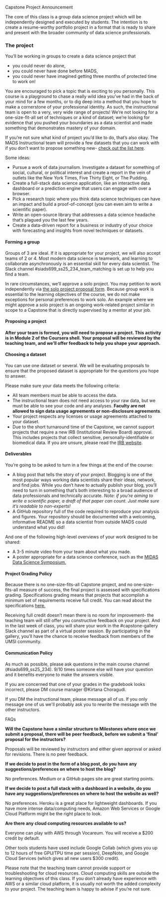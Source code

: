 Capstone Project Announcement

The core of this class is a group data science project which will be independently designed and executed by students. The intention is to create a resume-worthy portfolio project in a format that is ready to share and present with the broader community of data science professionals. 

### The project

You’ll be working in groups to create a data science project that

* you could never do alone,  
* you could never have done before MADS,  
* you could never have imagined getting three months of protected time to work on\!

You are encouraged to pick a topic that is exciting to you personally. This course is a playground to chase a really wild idea you’ve had in the back of your mind for a few months, or to dig deep into a method that you hope to make a cornerstone of your professional identity. As such, the instructional team is open to a very, very wide range of projects\! We’re not looking for a one-size-fit-all set of techniques or a kind of dataset; we’re looking for evidence that you pushed your boundaries as a data scientist and made something that demonstrates mastery of your domain.

If you’re not sure what kind of project you’d like to do, that’s also okay. The MADS Instructional team will provide a few datasets that you can work with if you don’t want to propose something new- [check out the list here](https://docs.google.com/document/d/1Ibc_foCaiZNrNT-7h5p2yo5JNM_iZzdF1nb6P3maa-4/edit?usp=sharing). 

Some ideas:

* Pursue a work of data journalism. Investigate a dataset for something of social, cultural, or political interest and create a report in the vein of outlets like the New York Times, Five Thirty Eight, or The Pudding.  
* Create a full-stack data science application, like an interactive data dashboard or a prediction engine that users can engage with over a browser.  
* Pick a research topic where you think data science techniques can have an impact and build a proof-of-concept (you can even aim to write a scientific paper).  
* Write an open-source library that addresses a data science headache that’s plagued you the last few years.  
* Create a data-driven report for a business or industry of your choice with forecasting and insights from novel techniques or datasets.

#### Forming a group

Groups of 3 are ideal. If it is appropriate for your project, we will also accept teams of 2 or 4\.  Most modern data science is teamwork, and learning to collaborate asynchronously is an essential skill for every data scientist. The Slack channel \#siads699\_ss25\_234\_team\_matching is set up to help you find a team. 

In rare circumstances, we’ll approve a solo project. You may petition to work independently via [the solo project proposal form](https://docs.google.com/forms/d/e/1FAIpQLScAlc6-u9OeIdeL0IzxXRtSdnC07zPO-vzvLKG7NCtqt2q1kA/viewform?usp=header). Because group work is essential to the learning objectives of the course, we do not make exceptions for personal preferences to work solo. An example where we might approve a solo project is an ongoing work-related project similar in scope to a Capstone that is directly supervised by a mentor at your job. 

#### Proposing a project

#### After your team is formed, you will need to propose a project. This activity is in Module 2 of the Coursera shell. Your proposal will be reviewed by the teaching team, and we’ll offer feedback to help you shape your approach. 

#### Choosing a dataset

You can use one dataset or several. We will be evaluating proposals to ensure that the proposed dataset is appropriate for the questions you hope to answer.

Please make sure your data meets the following criteria:

- All team members must be able to access the data.   
- The instructional team does not need access to your raw data, but we must be able to see your code and any analyses. **Faculty are not allowed to sign data usage agreements or non-disclosure agreements**.  
- Your project respects any licenses or usage agreements attached to your dataset.  
- Due to the short turnaround time of the Capstone, we cannot support projects that require a new IRB (Institutional Review Board) approval. This includes projects that collect sensitive, personally-identifiable or biomedical data. If you are unsure, please read the [IRB website](https://research-compliance.umich.edu/irb-application-process).

#### Deliverables

You’re going to be asked to turn in a few things at the end of the course:

* A blog post that tells the story of your project. Blogging is one of the most popular ways working data scientists share their ideas, network, and find jobs. While you don’t have to actually publish your blog, you’ll need to turn in something that’s both interesting to a broad audience of data professionals and technically accurate. *Note: if you’re aiming to write a scientific paper, a draft of that paper can count. Just make sure it’s readable to non-experts\!*  
* A GitHub repository full of the code required to reproduce your analysis and figures. Your repository should be documented with a welcoming, informative README so a data scientist from outside MADS could understand what you did\!

And one of the following high-level overviews of your work designed to be shared:

* A 3-5 minute video from your team about what you made.   
* A poster appropriate for a data science conference, such as the [MIDAS Data Science Symposium.](https://midas.umich.edu/2020-symposium/)

#### Project Grading Policy

Because there is no one-size-fits-all Capstone project, and no one-size-fits-all measure of success, the final project is assessed with specifications grading. Specifications grading means that projects that accomplish a minimum set of requirements receive full credit. You can read about the specifications [here.](https://docs.google.com/document/d/15S0W_qQB2YsKfo7q8ujoilqUDtY18OVvxckc9l4J0dk/edit?usp=sharing) 

Receiving full credit doesn’t mean there is no room for improvement- the teaching team will still offer you constructive feedback on your project. And in the last week of class, you will share your work in the \#capstone-gallery Slack channel as part of a virtual poster session. By participating in the gallery, you’ll have the chance to receive feedback from members of the UMSI community. 

#### Communication Policy

As much as possible, please ask questions in the main course channel (\#siads699\_ss25\_234). 9/10 times someone else will have your question and it benefits everyone to make the answers visible.

If you are concerned that one of your grades in the gradebook looks incorrect, please DM course manager @Kirtana Choragudi.

If you DM the instructional team, please message all of us. If you only message one of us we'll probably ask you to rewrite the message with the other instructors. 

FAQs

**Will the Capstone have a similar structure to Milestones where once we submit a proposal, there will be peer feedback, before we submit a ‘final’ proposal for the instructors?**

Proposals will be reviewed by instructors and either given approval or asked for revisions. There is no peer feedback.

**If we decide to post in the form of a blog post, do you have any suggestions/preferences on where to host the blog?**

No preferences. Medium or a GitHub pages site are great starting points.

**If we decide to post a full stack with a dashboard in a website, do you have any suggestions/preferences on where to host the website as well?**

No preferences. Heroku is a great place for lightweight dashboards. If you have more intense data/computing needs, Amazon Web Services or Google Cloud Platform might be the right place to look.

**Are there any cloud computing resources available to us?**

Everyone can play with AWS through Vocareum. You will receive a $200 credit by default.

Other tools students have used include Google Collab (which gives you up to 12 hours of free GPU/TPU time per session), DeepNote, and Google Cloud Services (which gives all new users $300 credit). 

Please note that the teaching team cannot provide support or troubleshooting for cloud resources. Cloud computing skills are outside the learning objectives of this class.  If you don’t already have experience with AWS or a similar cloud platform, it is usually not worth the added complexity to your project. The teaching team is happy to advise if you’re not sure. 

